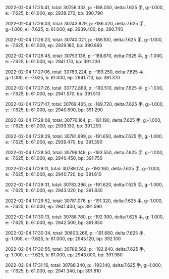 2022-02-04 17:25:41, total: 30758.332, p: -188.050, delta:7.625 手, g:-1.000, e: -7.625, b: 61.000, ep: 2938.270, bp: 390.790

2022-02-04 17:26:03, total: 30743.929, p: -186.520, delta:7.625 手, g:-1.000, e: -7.625, b: 61.000, ep: 2939.400, bp: 390.740

2022-02-04 17:26:23, total: 30740.021, p: -186.100, delta:7.625 手, g:-1.000, e: -7.625, b: 61.000, ep: 2939.180, bp: 390.660

2022-02-04 17:26:45, total: 30753.136, p: -188.670, delta:7.625 手, g:-1.000, e: -7.625, b: 61.000, ep: 2941.170, bp: 391.230

2022-02-04 17:27:06, total: 30763.224, p: -189.250, delta:7.625 手, g:-1.000, e: -7.625, b: 61.000, ep: 2941.710, bp: 391.370

2022-02-04 17:27:26, total: 30772.889, p: -190.510, delta:7.625 手, g:-1.000, e: -7.625, b: 61.000, ep: 2941.570, bp: 391.510

2022-02-04 17:27:47, total: 30769.465, p: -189.720, delta:7.625 手, g:-1.000, e: -7.625, b: 61.000, ep: 2940.600, bp: 391.290

2022-02-04 17:28:08, total: 30776.164, p: -191.190, delta:7.625 手, g:-1.000, e: -7.625, b: 61.000, ep: 2939.130, bp: 391.290

2022-02-04 17:28:29, total: 30781.699, p: -191.650, delta:7.625 手, g:-1.000, e: -7.625, b: 61.000, ep: 2939.470, bp: 391.390

2022-02-04 17:28:50, total: 30796.149, p: -193.550, delta:7.625 手, g:-1.000, e: -7.625, b: 61.000, ep: 2940.450, bp: 391.750

2022-02-04 17:29:11, total: 30789.124, p: -192.160, delta:7.625 手, g:-1.000, e: -7.625, b: 61.000, ep: 2940.720, bp: 391.610

2022-02-04 17:29:31, total: 30783.396, p: -191.620, delta:7.625 手, g:-1.000, e: -7.625, b: 61.000, ep: 2943.020, bp: 391.830

2022-02-04 17:29:52, total: 30781.076, p: -191.320, delta:7.625 手, g:-1.000, e: -7.625, b: 61.000, ep: 2941.400, bp: 391.590

2022-02-04 17:30:13, total: 30788.780, p: -192.300, delta:7.625 手, g:-1.000, e: -7.625, b: 61.000, ep: 2942.500, bp: 391.850

2022-02-04 17:30:34, total: 30803.266, p: -191.680, delta:7.625 手, g:-1.000, e: -7.625, b: 61.000, ep: 2945.120, bp: 392.100

2022-02-04 17:30:55, total: 30789.562, p: -192.840, delta:7.625 手, g:-1.000, e: -7.625, b: 61.000, ep: 2943.000, bp: 391.980

2022-02-04 17:31:16, total: 30786.340, p: -193.140, delta:7.625 手, g:-1.000, e: -7.625, b: 61.000, ep: 2941.340, bp: 391.810